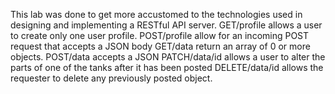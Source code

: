 This lab was done to get more accustomed to the technologies used in designing and implementing a RESTful API server.
GET/profile allows a user to create only one user profile.
POST/profile  allow for an incoming POST request that accepts a JSON body
GET/data return an array of 0 or more objects.
POST/data accepts a JSON
PATCH/data/id allows a user to alter the parts of one of the tanks after it has been posted
DELETE/data/id allows the requester to delete any previously posted object.